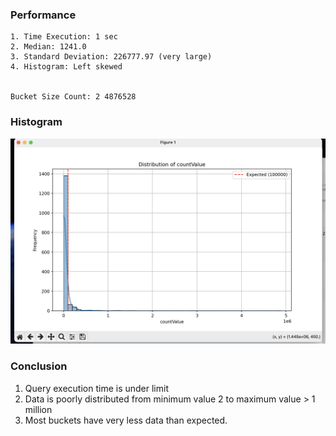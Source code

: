 ### Performance

    1. Time Execution: 1 sec
    2. Median: 1241.0
    3. Standard Deviation: 226777.97 (very large)
    4. Histogram: Left skewed


    Bucket Size Count: 2 4876528

### Histogram
![](./histo_systematic.png)



### Conclusion
1. Query execution time is under limit
2. Data is poorly distributed from minimum value 2 to maximum value > 1 million
3. Most buckets have very less data than expected.
